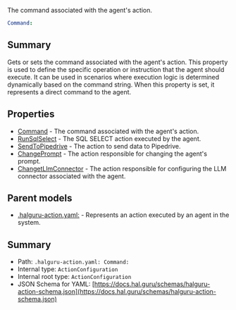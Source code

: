 <!--
title: Command
description: The command associated with the agent's action.
version: 1.40.7-beta.14
generated: true
date: 2025-04-28
node: This file is generated by the command-line program: `halguru manual -c -m`
-->


The command associated with the agent's action.

```yaml
Command:
```

## Summary

Gets or sets the command associated with the agent's action. This property is used to define the specific operation or instruction that the agent should execute. It can be used in scenarios where execution logic is determined dynamically based on the command string. When this property is set, it represents a direct command to the agent.

## Properties

* [Command]((action)-command.md) - The command associated with the agent's action.
* [RunSqlSelect]((action)-runsqlselect.md) - The SQL SELECT action executed by the agent.
* [SendToPipedrive]((action)-sendtopipedrive.md) - The action to send data to Pipedrive.
* [ChangePrompt]((action)-changeprompt.md) - The action responsible for changing the agent's prompt.
* [ChangetLlmConnector]((action)-changetllmconnector.md) - The action responsible for configuring the LLM connector associated with the agent.

## Parent models

* [.halguru-action.yaml:]((action).md) - Represents an action executed by an agent in the system.

## Summary

* Path: `.halguru-action.yaml: Command:`
* Internal type: `ActionConfiguration`
* Internal root type: `ActionConfiguration`
* JSON Schema for YAML: [https://docs.hal.guru/schemas/halguru-action-schema.json](https://docs.hal.guru/schemas/halguru-action-schema.json)
